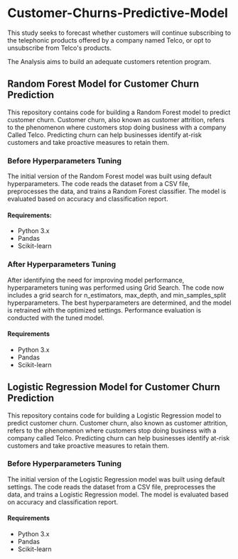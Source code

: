 # Customer-Churns-Predictive-Model

This study seeks to forecast whether customers will continue subscribing to the telephonic products offered by a company named Telco, or opt to unsubscribe from Telco's products.

The Analysis aims to build an adequate customers retention program.

## Random Forest Model for Customer Churn Prediction
This repository contains code for building a Random Forest model to predict customer churn. Customer churn, also known as customer attrition, refers to the phenomenon where customers stop doing business with a company Called Telco. Predicting churn can help businesses identify at-risk customers and take proactive measures to retain them.

### Before Hyperparameters Tuning
The initial version of the Random Forest model was built using default hyperparameters. The code reads the dataset from a CSV file, preprocesses the data, and trains a Random Forest classifier. The model is evaluated based on accuracy and classification report.

#### Requirements:
- Python 3.x
- Pandas
- Scikit-learn

### After Hyperparameters Tuning
After identifying the need for improving model performance, hyperparameters tuning was performed using Grid Search. The code now includes a grid search for n_estimators, max_depth, and min_samples_split hyperparameters. The best hyperparameters are determined, and the model is retrained with the optimized settings. Performance evaluation is conducted with the tuned model.

#### Requirements
- Python 3.x
- Pandas
- Scikit-learn

## Logistic Regression Model for Customer Churn Prediction

This repository contains code for building a Logistic Regression model to predict customer churn. Customer churn, also known as customer attrition, refers to the phenomenon where customers stop doing business with a company called Telco. Predicting churn can help businesses identify at-risk customers and take proactive measures to retain them.

### Before Hyperparameters Tuning
The initial version of the Logistic Regression model was built using default settings. The code reads the dataset from a CSV file, preprocesses the data, and trains a Logistic Regression model. The model is evaluated based on accuracy and classification report.

#### Requirements
- Python 3.x
- Pandas
- Scikit-learn

